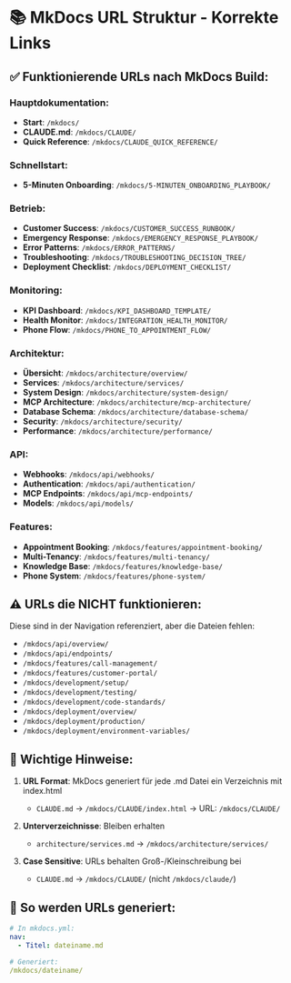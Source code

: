 # 📚 MkDocs URL Struktur - Korrekte Links

## ✅ Funktionierende URLs nach MkDocs Build:

### Hauptdokumentation:
- **Start**: `/mkdocs/`
- **CLAUDE.md**: `/mkdocs/CLAUDE/`
- **Quick Reference**: `/mkdocs/CLAUDE_QUICK_REFERENCE/`

### Schnellstart:
- **5-Minuten Onboarding**: `/mkdocs/5-MINUTEN_ONBOARDING_PLAYBOOK/`

### Betrieb:
- **Customer Success**: `/mkdocs/CUSTOMER_SUCCESS_RUNBOOK/`
- **Emergency Response**: `/mkdocs/EMERGENCY_RESPONSE_PLAYBOOK/`
- **Error Patterns**: `/mkdocs/ERROR_PATTERNS/`
- **Troubleshooting**: `/mkdocs/TROUBLESHOOTING_DECISION_TREE/`
- **Deployment Checklist**: `/mkdocs/DEPLOYMENT_CHECKLIST/`

### Monitoring:
- **KPI Dashboard**: `/mkdocs/KPI_DASHBOARD_TEMPLATE/`
- **Health Monitor**: `/mkdocs/INTEGRATION_HEALTH_MONITOR/`
- **Phone Flow**: `/mkdocs/PHONE_TO_APPOINTMENT_FLOW/`

### Architektur:
- **Übersicht**: `/mkdocs/architecture/overview/`
- **Services**: `/mkdocs/architecture/services/`
- **System Design**: `/mkdocs/architecture/system-design/`
- **MCP Architecture**: `/mkdocs/architecture/mcp-architecture/`
- **Database Schema**: `/mkdocs/architecture/database-schema/`
- **Security**: `/mkdocs/architecture/security/`
- **Performance**: `/mkdocs/architecture/performance/`

### API:
- **Webhooks**: `/mkdocs/api/webhooks/`
- **Authentication**: `/mkdocs/api/authentication/`
- **MCP Endpoints**: `/mkdocs/api/mcp-endpoints/`
- **Models**: `/mkdocs/api/models/`

### Features:
- **Appointment Booking**: `/mkdocs/features/appointment-booking/`
- **Multi-Tenancy**: `/mkdocs/features/multi-tenancy/`
- **Knowledge Base**: `/mkdocs/features/knowledge-base/`
- **Phone System**: `/mkdocs/features/phone-system/`

## ⚠️ URLs die NICHT funktionieren:
Diese sind in der Navigation referenziert, aber die Dateien fehlen:
- `/mkdocs/api/overview/`
- `/mkdocs/api/endpoints/`
- `/mkdocs/features/call-management/`
- `/mkdocs/features/customer-portal/`
- `/mkdocs/development/setup/`
- `/mkdocs/development/testing/`
- `/mkdocs/development/code-standards/`
- `/mkdocs/deployment/overview/`
- `/mkdocs/deployment/production/`
- `/mkdocs/deployment/environment-variables/`

## 📝 Wichtige Hinweise:

1. **URL Format**: MkDocs generiert für jede .md Datei ein Verzeichnis mit index.html
   - `CLAUDE.md` → `/mkdocs/CLAUDE/index.html` → URL: `/mkdocs/CLAUDE/`

2. **Unterverzeichnisse**: Bleiben erhalten
   - `architecture/services.md` → `/mkdocs/architecture/services/`

3. **Case Sensitive**: URLs behalten Groß-/Kleinschreibung bei
   - `CLAUDE.md` → `/mkdocs/CLAUDE/` (nicht `/mkdocs/claude/`)

## 🔧 So werden URLs generiert:

```yaml
# In mkdocs.yml:
nav:
  - Titel: dateiname.md

# Generiert:
/mkdocs/dateiname/
```